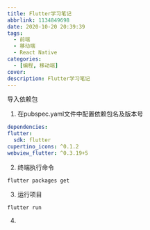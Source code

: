 ```yaml
---
title: Flutter学习笔记
abbrlink: 1134849698
date: 2020-10-20 20:39:39
tags:
  - 前端
  - 移动端
  - React Native
categories:
  - [编程, 移动端]
cover: 
description: Flutter学习笔记
---
```


导入依赖包
1. 在pubspec.yaml文件中配置依赖包名及版本号

  ```yaml
  dependencies:
  flutter:
    sdk: flutter
  cupertino_icons: ^0.1.2
  webview_flutter: ^0.3.19+5
  ```
  
2. 终端执行命令

  ```
  flutter packages get
  ```

3. 运行项目

  ```
  flutter run
  ```

4. 